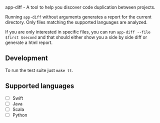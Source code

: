 app-diff - A tool to help you discover code duplication between projects.

Running `app-diff` without arguments generates a report for the current
directory. Only files matching the supported languages are analyzed.

If you are only interested in specific files, you can run `app-diff --file $first
$second` and that should either show you a side by side diff or generate a html
report.

## Development

To run the test suite just `make tt`.

## Supported languages

- [ ] Swift
- [ ] Java
- [ ] Scala
- [ ] Python

